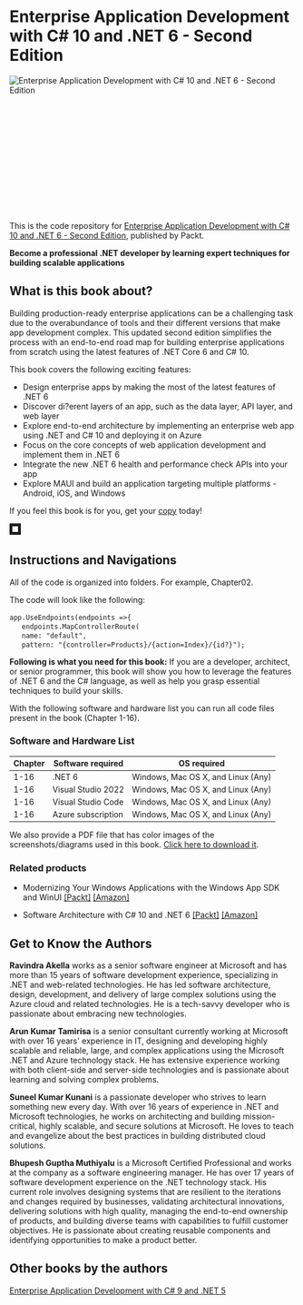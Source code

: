 # Enterprise Application Development with C# 10 and .NET 6 - Second Edition

<a href="https://www.amazon.com/dp/1803232978"><img src="https://images-na.ssl-images-amazon.com/images/I/51RABzo4fTL._SX403_BO1,204,203,200_.jpg" alt="Enterprise Application Development with C# 10 and .NET 6 - Second Edition" height="256px" align="right"></a>

This is the code repository for [Enterprise Application Development with C# 10 and .NET 6 - Second Edition](https://www.amazon.com/dp/1803232978), published by Packt.

**Become a professional .NET developer by learning expert techniques for building scalable applications**

## What is this book about?
Building production-ready enterprise applications can be a challenging task due to the overabundance of tools and their different versions that make app development complex. This updated second edition simplifies the process with an end-to-end road map for building enterprise applications from scratch using the latest features of .NET Core 6 and C# 10.

This book covers the following exciting features:
* Design enterprise apps by making the most of the latest features of .NET 6
* Discover di?erent layers of an app, such as the data layer, API layer, and web layer
* Explore end-to-end architecture by implementing an enterprise web app using .NET and C# 10 and deploying it on Azure
* Focus on the core concepts of web application development and implement them in .NET 6
* Integrate the new .NET 6 health and performance check APIs into your app
* Explore MAUI and build an application targeting multiple platforms - Android, iOS, and Windows

If you feel this book is for you, get your [copy](https://www.amazon.com/dp/1803232978) today!

<a href="https://www.packtpub.com/?utm_source=github&utm_medium=banner&utm_campaign=GitHubBanner"><img src="https://raw.githubusercontent.com/PacktPublishing/GitHub/master/GitHub.png" 
alt="https://www.packtpub.com/" border="5" /></a>

## Instructions and Navigations
All of the code is organized into folders. For example, Chapter02.

The code will look like the following:
```
app.UseEndpoints(endpoints =>{
   endpoints.MapControllerRoute(
   name: "default",
   pattern: "{controller=Products}/{action=Index}/{id?}");
```

**Following is what you need for this book:**
If you are a developer, architect, or senior programmer, this book will show you how to leverage the features of .NET 6 and the C# language, as well as help you grasp essential techniques to build your skills.

With the following software and hardware list you can run all code files present in the book (Chapter 1-16).
### Software and Hardware List
| Chapter | Software required | OS required |
| -------- | ------------------------------------ | ----------------------------------- |
| 1-16 | .NET 6 | Windows, Mac OS X, and Linux (Any) |
| 1-16 | Visual Studio 2022 | Windows, Mac OS X, and Linux (Any) |
| 1-16 | Visual Studio Code | Windows, Mac OS X, and Linux (Any) |
| 1-16 | Azure subscription | Windows, Mac OS X, and Linux (Any) |

We also provide a PDF file that has color images of the screenshots/diagrams used in this book. [Click here to download it](https://static.packt-cdn.com/downloads/9781803232973_ColorImages.pdf).

### Related products
* Modernizing Your Windows Applications with the Windows App SDK and WinUI [[Packt]](https://www.packtpub.com/product/modernizing-your-windows-applications-with-the-windows-app-sdk-and-winui/9781803235660?utm_source=github&utm_medium=repository&utm_campaign=9781803235660) [[Amazon]](https://www.amazon.com/dp/1803235667)

* Software Architecture with C# 10 and .NET 6 [[Packt]](https://www.packt.com/product/programming/b17946-software-architecture-with-c-10-and-net-6/?utm_source=github&utm_medium=repository&utm_campaign=9781800568754) [[Amazon]](https://www.amazon.com/dp/180323525X)

## Get to Know the Authors
**Ravindra Akella**
works as a senior software engineer at Microsoft and has more than 15 years of software development experience, specializing in .NET and web-related technologies. He has led software architecture, design, development, and delivery of large complex solutions using the Azure cloud and related technologies. He is a tech-savvy developer who is passionate about embracing new technologies.

**Arun Kumar Tamirisa**
is a senior consultant currently working at Microsoft with over 16 years' experience in IT, designing and developing highly scalable and reliable, large,
and complex applications using the Microsoft .NET and Azure technology stack. He has extensive experience working with both client-side and server-side technologies and is passionate about learning and solving complex problems.

**Suneel Kumar Kunani**
 is a passionate developer who strives to learn something new every day. With over 16 years of experience in .NET and Microsoft technologies, he works
on architecting and building mission-critical, highly scalable, and secure  solutions at Microsoft. He loves to teach and evangelize about the best practices in building distributed cloud solutions.

**Bhupesh Guptha Muthiyalu**
 is a Microsoft Certified Professional and works at
the company as a software engineering manager. He has over 17 years of software development experience on the .NET technology stack. His current role involves designing systems that are resilient to the iterations and changes required by businesses, validating architectural innovations, delivering solutions with high quality, managing the end-to-end ownership of products, and building diverse teams with capabilities to fulfill customer objectives. He is passionate about creating reusable components and identifying opportunities to make a product better.

## Other books by the authors
[Enterprise Application Development with C# 9 and .NET 5](https://www.packtpub.com/programming/enterprise-application-development-with-c-9-and-net-5?utm_source=github&utm_medium=repository&utm_campaign=9781800209442)
